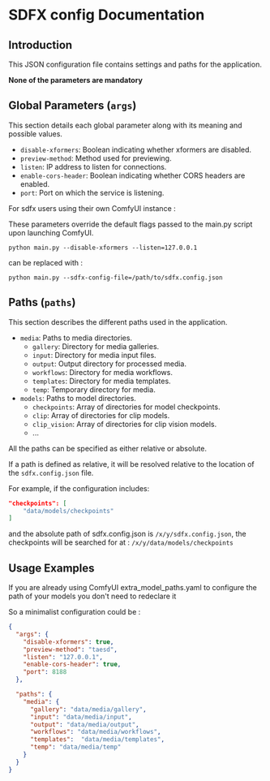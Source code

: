 # SDFX config Documentation

## Introduction
This JSON configuration file contains settings and paths for the application.

**None of the parameters are mandatory**

## Global Parameters (`args`)
This section details each global parameter along with its meaning and possible values.
- `disable-xformers`: Boolean indicating whether xformers are disabled.
- `preview-method`: Method used for previewing.
- `listen`: IP address to listen for connections.
- `enable-cors-header`: Boolean indicating whether CORS headers are enabled.
- `port`: Port on which the service is listening.

For sdfx users using their own ComfyUI instance :

These parameters override the default flags passed to the main.py script upon launching ComfyUI.

```python main.py --disable-xformers --listen=127.0.0.1```

can be replaced with :

```python main.py --sdfx-config-file=/path/to/sdfx.config.json```


## Paths (`paths`)
This section describes the different paths used in the application.
- `media`: Paths to media directories.
  - `gallery`: Directory for media galleries.
  - `input`: Directory for media input files.
  - `output`: Output directory for processed media.
  - `workflows`: Directory for media workflows.
  - `templates`: Directory for media templates.
  - `temp`: Temporary directory for media.
- `models`: Paths to model directories.
  - `checkpoints`: Array of directories for model checkpoints.
  - `clip`: Array of directories for clip models.
  - `clip_vision`: Array of directories for clip vision models.
  - ...


All the paths can be specified as either relative or absolute.

If a path is defined as relative, it will be resolved relative to the location of the `sdfx.config.json` file.

For example, if the configuration includes:

```json
"checkpoints": [
    "data/models/checkpoints"
]
```
and the absolute path of sdfx.config.json is `/x/y/sdfx.config.json`, the checkpoints will be searched for at :
```/x/y/data/models/checkpoints```

## Usage Examples
If you are already using ComfyUI extra_model_paths.yaml to configure the path of your models you don't need to redeclare it  

So a minimalist configuration could be : 

```json
{ 
  "args": {
    "disable-xformers": true,
    "preview-method": "taesd",
    "listen": "127.0.0.1",
    "enable-cors-header": true,
    "port": 8188
  },

  "paths": {
    "media": {
      "gallery": "data/media/gallery",
      "input": "data/media/input",
      "output": "data/media/output",
      "workflows": "data/media/workflows",
      "templates":  "data/media/templates",
      "temp": "data/media/temp"
    }
  }
}
```